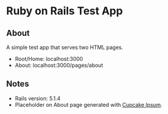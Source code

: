 <h1>Ruby on Rails Test App</h1>

<h2>About</h2>
A simple test app that serves two HTML pages.<br>
<ul>
<li>Root/Home: localhost:3000</li>
<li>About: localhost:3000/pages/about</li>
</ul>

<h2>Notes</h2>
<ul>
<li>Rails version: 5.1.4</li>
<li>Placeholder on About page generated with <a href="http://www.cupcakeipsum.com/#">Cupcake Ipsum</a>.</li>